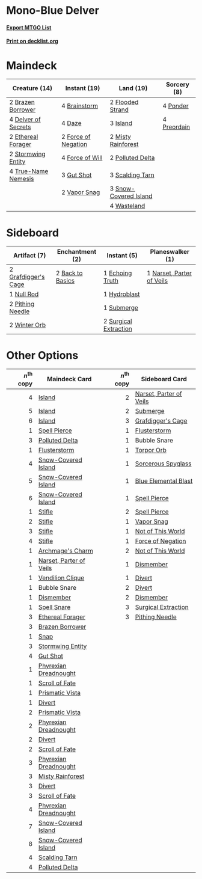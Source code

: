 # Mono-Blue Delver

#### [Export MTGO List](../collection/Mono-Blue%20Delver/Mono-Blue%20Delver.txt)
#### [Print on decklist.org](http://decklist.org/?deckmain=4%09Brainstorm%0A2%09Brazen%20Borrower%0A4%09Daze%0A4%09Delver%20of%20Secrets%0A2%09Ethereal%20Forager%0A2%09Flooded%20Strand%0A2%09Force%20of%20Negation%0A4%09Force%20of%20Will%0A3%09Gut%20Shot%0A3%09Island%0A2%09Misty%20Rainforest%0A2%09Polluted%20Delta%0A4%09Ponder%0A4%09Preordain%0A3%09Scalding%20Tarn%0A3%09Snow-Covered%20Island%0A2%09Stormwing%20Entity%0A4%09True-Name%20Nemesis%0A2%09Vapor%20Snag%0A4%09Wasteland&deckside=2%09Back%20to%20Basics%0A1%09Echoing%20Truth%0A2%09Grafdigger's%20Cage%0A1%09Hydroblast%0A1%09Narset,%20Parter%20of%20Veils%0A1%09Null%20Rod%0A2%09Pithing%20Needle%0A1%09Submerge%0A2%09Surgical%20Extraction%0A2%09Winter%20Orb)
# Maindeck

|                                        Creature (14)                                         |                                         Instant (19)                                         |                                           Land (19)                                            |                                     Sorcery (8)                                      |
|----------------------------------------------------------------------------------------------|----------------------------------------------------------------------------------------------|------------------------------------------------------------------------------------------------|--------------------------------------------------------------------------------------|
|2 [Brazen Borrower](http://gatherer.wizards.com/Pages/Card/Details.aspx?multiverseid=473001)  |4 [Brainstorm](http://gatherer.wizards.com/Pages/Card/Details.aspx?multiverseid=3897)         |2 [Flooded Strand](http://gatherer.wizards.com/Pages/Card/Details.aspx?multiverseid=405098)     |4 [Ponder](http://gatherer.wizards.com/Pages/Card/Details.aspx?multiverseid=451051)   |
|4 [Delver of Secrets](http://gatherer.wizards.com/Pages/Card/Details.aspx?multiverseid=226749)|4 [Daze](http://gatherer.wizards.com/Pages/Card/Details.aspx?multiverseid=189255)             |3 [Island](http://gatherer.wizards.com/Pages/Card/Details.aspx?multiverseid=439857)             |4 [Preordain](http://gatherer.wizards.com/Pages/Card/Details.aspx?multiverseid=405347)|
|2 [Ethereal Forager](http://gatherer.wizards.com/Pages/Card/Details.aspx?multiverseid=484881) |2 [Force of Negation](http://gatherer.wizards.com/Pages/Card/Details.aspx?multiverseid=464001)|2 [Misty Rainforest](http://gatherer.wizards.com/Pages/Card/Details.aspx?multiverseid=405102)   |                                                                                      |
|2 [Stormwing Entity](http://gatherer.wizards.com/Pages/Card/Details.aspx?multiverseid=488253) |4 [Force of Will](http://gatherer.wizards.com/Pages/Card/Details.aspx?multiverseid=3107)      |2 [Polluted Delta](http://gatherer.wizards.com/Pages/Card/Details.aspx?multiverseid=405104)     |                                                                                      |
|4 [True-Name Nemesis](http://gatherer.wizards.com/Pages/Card/Details.aspx?multiverseid=446104)|3 [Gut Shot](http://gatherer.wizards.com/Pages/Card/Details.aspx?multiverseid=397673)         |3 [Scalding Tarn](http://gatherer.wizards.com/Pages/Card/Details.aspx?multiverseid=405107)      |                                                                                      |
|                                                                                              |2 [Vapor Snag](http://gatherer.wizards.com/Pages/Card/Details.aspx?multiverseid=249373)       |3 [Snow-Covered Island](http://gatherer.wizards.com/Pages/Card/Details.aspx?multiverseid=121130)|                                                                                      |
|                                                                                              |                                                                                              |4 [Wasteland](http://gatherer.wizards.com/Pages/Card/Details.aspx?multiverseid=413790)          |                                                                                      |


# Sideboard

|                                         Artifact (7)                                         |                                      Enchantment (2)                                      |                                          Instant (5)                                           |                                          Planeswalker (1)                                          |
|----------------------------------------------------------------------------------------------|-------------------------------------------------------------------------------------------|------------------------------------------------------------------------------------------------|----------------------------------------------------------------------------------------------------|
|2 [Grafdigger's Cage](http://gatherer.wizards.com/Pages/Card/Details.aspx?multiverseid=278452)|2 [Back to Basics](http://gatherer.wizards.com/Pages/Card/Details.aspx?multiverseid=456642)|1 [Echoing Truth](http://gatherer.wizards.com/Pages/Card/Details.aspx?multiverseid=405212)      |1 [Narset, Parter of Veils](http://gatherer.wizards.com/Pages/Card/Details.aspx?multiverseid=460988)|
|1 [Null Rod](http://gatherer.wizards.com/Pages/Card/Details.aspx?multiverseid=383034)         |                                                                                           |1 [Hydroblast](http://gatherer.wizards.com/Pages/Card/Details.aspx?multiverseid=3915)           |                                                                                                    |
|2 [Pithing Needle](http://gatherer.wizards.com/Pages/Card/Details.aspx?multiverseid=129526)   |                                                                                           |1 [Submerge](http://gatherer.wizards.com/Pages/Card/Details.aspx?multiverseid=21296)            |                                                                                                    |
|2 [Winter Orb](http://gatherer.wizards.com/Pages/Card/Details.aspx?multiverseid=643)          |                                                                                           |2 [Surgical Extraction](http://gatherer.wizards.com/Pages/Card/Details.aspx?multiverseid=397706)|                                                                                                    |


# Other Options

|*n*<sup>th</sup> copy|                                          Maindeck Card                                           |*n*<sup>th</sup> copy|                                          Sideboard Card                                          |
|--------------------:|--------------------------------------------------------------------------------------------------|--------------------:|--------------------------------------------------------------------------------------------------|
|                    4|[Island](http://gatherer.wizards.com/Pages/Card/Details.aspx?multiverseid=439857)                 |                    2|[Narset, Parter of Veils](http://gatherer.wizards.com/Pages/Card/Details.aspx?multiverseid=460988)|
|                    5|[Island](http://gatherer.wizards.com/Pages/Card/Details.aspx?multiverseid=439857)                 |                    2|[Submerge](http://gatherer.wizards.com/Pages/Card/Details.aspx?multiverseid=21296)                |
|                    6|[Island](http://gatherer.wizards.com/Pages/Card/Details.aspx?multiverseid=439857)                 |                    3|[Grafdigger's Cage](http://gatherer.wizards.com/Pages/Card/Details.aspx?multiverseid=278452)      |
|                    1|[Spell Pierce](http://gatherer.wizards.com/Pages/Card/Details.aspx?multiverseid=425876)           |                    1|[Flusterstorm](http://gatherer.wizards.com/Pages/Card/Details.aspx?multiverseid=228255)           |
|                    3|[Polluted Delta](http://gatherer.wizards.com/Pages/Card/Details.aspx?multiverseid=405104)         |                    1|Bubble Snare                                                                                      |
|                    1|[Flusterstorm](http://gatherer.wizards.com/Pages/Card/Details.aspx?multiverseid=228255)           |                    1|[Torpor Orb](http://gatherer.wizards.com/Pages/Card/Details.aspx?multiverseid=233069)             |
|                    4|[Snow-Covered Island](http://gatherer.wizards.com/Pages/Card/Details.aspx?multiverseid=121130)    |                    1|[Sorcerous Spyglass](http://gatherer.wizards.com/Pages/Card/Details.aspx?multiverseid=435407)     |
|                    5|[Snow-Covered Island](http://gatherer.wizards.com/Pages/Card/Details.aspx?multiverseid=121130)    |                    1|[Blue Elemental Blast](http://gatherer.wizards.com/Pages/Card/Details.aspx?multiverseid=694)      |
|                    6|[Snow-Covered Island](http://gatherer.wizards.com/Pages/Card/Details.aspx?multiverseid=121130)    |                    1|[Spell Pierce](http://gatherer.wizards.com/Pages/Card/Details.aspx?multiverseid=425876)           |
|                    1|[Stifle](http://gatherer.wizards.com/Pages/Card/Details.aspx?multiverseid=382377)                 |                    2|[Spell Pierce](http://gatherer.wizards.com/Pages/Card/Details.aspx?multiverseid=425876)           |
|                    2|[Stifle](http://gatherer.wizards.com/Pages/Card/Details.aspx?multiverseid=382377)                 |                    1|[Vapor Snag](http://gatherer.wizards.com/Pages/Card/Details.aspx?multiverseid=249373)             |
|                    3|[Stifle](http://gatherer.wizards.com/Pages/Card/Details.aspx?multiverseid=382377)                 |                    1|[Not of This World](http://gatherer.wizards.com/Pages/Card/Details.aspx?multiverseid=198296)      |
|                    4|[Stifle](http://gatherer.wizards.com/Pages/Card/Details.aspx?multiverseid=382377)                 |                    1|[Force of Negation](http://gatherer.wizards.com/Pages/Card/Details.aspx?multiverseid=464001)      |
|                    1|[Archmage's Charm](http://gatherer.wizards.com/Pages/Card/Details.aspx?multiverseid=463989)       |                    2|[Not of This World](http://gatherer.wizards.com/Pages/Card/Details.aspx?multiverseid=198296)      |
|                    1|[Narset, Parter of Veils](http://gatherer.wizards.com/Pages/Card/Details.aspx?multiverseid=460988)|                    1|[Dismember](http://gatherer.wizards.com/Pages/Card/Details.aspx?multiverseid=382182)              |
|                    1|[Vendilion Clique](http://gatherer.wizards.com/Pages/Card/Details.aspx?multiverseid=442065)       |                    1|[Divert](http://gatherer.wizards.com/Pages/Card/Details.aspx?multiverseid=429872)                 |
|                    1|Bubble Snare                                                                                      |                    2|[Divert](http://gatherer.wizards.com/Pages/Card/Details.aspx?multiverseid=429872)                 |
|                    1|[Dismember](http://gatherer.wizards.com/Pages/Card/Details.aspx?multiverseid=382182)              |                    2|[Dismember](http://gatherer.wizards.com/Pages/Card/Details.aspx?multiverseid=382182)              |
|                    1|[Spell Snare](http://gatherer.wizards.com/Pages/Card/Details.aspx?multiverseid=446100)            |                    3|[Surgical Extraction](http://gatherer.wizards.com/Pages/Card/Details.aspx?multiverseid=397706)    |
|                    3|[Ethereal Forager](http://gatherer.wizards.com/Pages/Card/Details.aspx?multiverseid=484881)       |                    3|[Pithing Needle](http://gatherer.wizards.com/Pages/Card/Details.aspx?multiverseid=129526)         |
|                    3|[Brazen Borrower](http://gatherer.wizards.com/Pages/Card/Details.aspx?multiverseid=473001)        |                     |                                                                                                  |
|                    1|[Snap](http://gatherer.wizards.com/Pages/Card/Details.aspx?multiverseid=426582)                   |                     |                                                                                                  |
|                    3|[Stormwing Entity](http://gatherer.wizards.com/Pages/Card/Details.aspx?multiverseid=488253)       |                     |                                                                                                  |
|                    4|[Gut Shot](http://gatherer.wizards.com/Pages/Card/Details.aspx?multiverseid=397673)               |                     |                                                                                                  |
|                    1|[Phyrexian Dreadnought](http://gatherer.wizards.com/Pages/Card/Details.aspx?multiverseid=3263)    |                     |                                                                                                  |
|                    1|[Scroll of Fate](http://gatherer.wizards.com/Pages/Card/Details.aspx?multiverseid=470604)         |                     |                                                                                                  |
|                    1|[Prismatic Vista](http://gatherer.wizards.com/Pages/Card/Details.aspx?multiverseid=464193)        |                     |                                                                                                  |
|                    1|[Divert](http://gatherer.wizards.com/Pages/Card/Details.aspx?multiverseid=429872)                 |                     |                                                                                                  |
|                    2|[Prismatic Vista](http://gatherer.wizards.com/Pages/Card/Details.aspx?multiverseid=464193)        |                     |                                                                                                  |
|                    2|[Phyrexian Dreadnought](http://gatherer.wizards.com/Pages/Card/Details.aspx?multiverseid=3263)    |                     |                                                                                                  |
|                    2|[Divert](http://gatherer.wizards.com/Pages/Card/Details.aspx?multiverseid=429872)                 |                     |                                                                                                  |
|                    2|[Scroll of Fate](http://gatherer.wizards.com/Pages/Card/Details.aspx?multiverseid=470604)         |                     |                                                                                                  |
|                    3|[Phyrexian Dreadnought](http://gatherer.wizards.com/Pages/Card/Details.aspx?multiverseid=3263)    |                     |                                                                                                  |
|                    3|[Misty Rainforest](http://gatherer.wizards.com/Pages/Card/Details.aspx?multiverseid=405102)       |                     |                                                                                                  |
|                    3|[Divert](http://gatherer.wizards.com/Pages/Card/Details.aspx?multiverseid=429872)                 |                     |                                                                                                  |
|                    3|[Scroll of Fate](http://gatherer.wizards.com/Pages/Card/Details.aspx?multiverseid=470604)         |                     |                                                                                                  |
|                    4|[Phyrexian Dreadnought](http://gatherer.wizards.com/Pages/Card/Details.aspx?multiverseid=3263)    |                     |                                                                                                  |
|                    7|[Snow-Covered Island](http://gatherer.wizards.com/Pages/Card/Details.aspx?multiverseid=121130)    |                     |                                                                                                  |
|                    8|[Snow-Covered Island](http://gatherer.wizards.com/Pages/Card/Details.aspx?multiverseid=121130)    |                     |                                                                                                  |
|                    4|[Scalding Tarn](http://gatherer.wizards.com/Pages/Card/Details.aspx?multiverseid=405107)          |                     |                                                                                                  |
|                    4|[Polluted Delta](http://gatherer.wizards.com/Pages/Card/Details.aspx?multiverseid=405104)         |                     |                                                                                                  |

